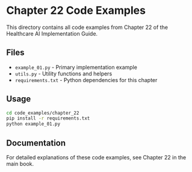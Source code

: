 # Chapter 22 Code Examples

This directory contains all code examples from Chapter 22 of the Healthcare AI Implementation Guide.

## Files

- `example_01.py` - Primary implementation example
- `utils.py` - Utility functions and helpers
- `requirements.txt` - Python dependencies for this chapter

## Usage

```bash
cd code_examples/chapter_22
pip install -r requirements.txt
python example_01.py
```

## Documentation

For detailed explanations of these code examples, see Chapter 22 in the main book.

